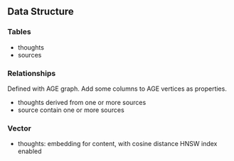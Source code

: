 ## Data Structure
### Tables
- thoughts
- sources

### Relationships
Defined with AGE graph. Add some columns to AGE vertices as properties.

- thoughts derived from one or more sources
- source contain one or more sources

### Vector
- thoughts: embedding for content, with cosine distance HNSW index enabled